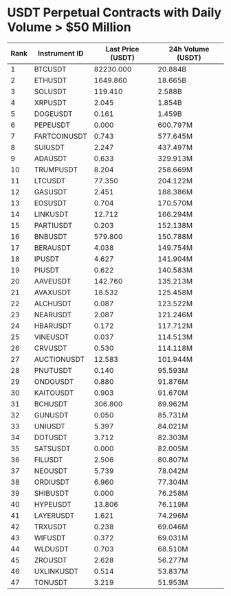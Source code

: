 # USDT Perpetual Contracts with Daily Volume > $50 Million

| Rank | Instrument ID | Last Price (USDT) | 24h Volume (USDT) |
|------|---------------|-------------------|-------------------|
| 1 | BTCUSDT | 82230.000 | 20.884B |
| 2 | ETHUSDT | 1649.860 | 18.665B |
| 3 | SOLUSDT | 119.410 | 2.588B |
| 4 | XRPUSDT | 2.045 | 1.854B |
| 5 | DOGEUSDT | 0.161 | 1.459B |
| 6 | PEPEUSDT | 0.000 | 600.797M |
| 7 | FARTCOINUSDT | 0.743 | 577.645M |
| 8 | SUIUSDT | 2.247 | 437.497M |
| 9 | ADAUSDT | 0.633 | 329.913M |
| 10 | TRUMPUSDT | 8.204 | 258.669M |
| 11 | LTCUSDT | 77.350 | 204.122M |
| 12 | GASUSDT | 2.451 | 188.386M |
| 13 | EOSUSDT | 0.704 | 170.570M |
| 14 | LINKUSDT | 12.712 | 166.294M |
| 15 | PARTIUSDT | 0.203 | 152.138M |
| 16 | BNBUSDT | 579.800 | 150.788M |
| 17 | BERAUSDT | 4.038 | 149.754M |
| 18 | IPUSDT | 4.627 | 141.904M |
| 19 | PIUSDT | 0.622 | 140.583M |
| 20 | AAVEUSDT | 142.760 | 135.213M |
| 21 | AVAXUSDT | 18.532 | 125.458M |
| 22 | ALCHUSDT | 0.087 | 123.522M |
| 23 | NEARUSDT | 2.087 | 121.246M |
| 24 | HBARUSDT | 0.172 | 117.712M |
| 25 | VINEUSDT | 0.037 | 114.513M |
| 26 | CRVUSDT | 0.530 | 114.118M |
| 27 | AUCTIONUSDT | 12.583 | 101.944M |
| 28 | PNUTUSDT | 0.140 | 95.593M |
| 29 | ONDOUSDT | 0.880 | 91.876M |
| 30 | KAITOUSDT | 0.903 | 91.670M |
| 31 | BCHUSDT | 306.800 | 89.962M |
| 32 | GUNUSDT | 0.050 | 85.731M |
| 33 | UNIUSDT | 5.397 | 84.021M |
| 34 | DOTUSDT | 3.712 | 82.303M |
| 35 | SATSUSDT | 0.000 | 82.005M |
| 36 | FILUSDT | 2.506 | 80.807M |
| 37 | NEOUSDT | 5.739 | 78.042M |
| 38 | ORDIUSDT | 6.960 | 77.304M |
| 39 | SHIBUSDT | 0.000 | 76.258M |
| 40 | HYPEUSDT | 13.806 | 76.119M |
| 41 | LAYERUSDT | 1.621 | 74.296M |
| 42 | TRXUSDT | 0.238 | 69.046M |
| 43 | WIFUSDT | 0.372 | 69.031M |
| 44 | WLDUSDT | 0.703 | 68.510M |
| 45 | ZROUSDT | 2.628 | 56.277M |
| 46 | UXLINKUSDT | 0.514 | 53.837M |
| 47 | TONUSDT | 3.219 | 51.953M |

